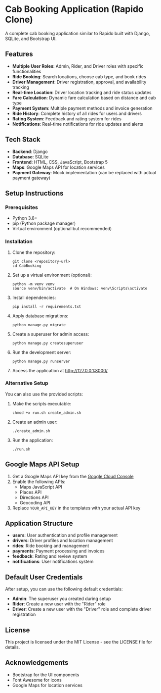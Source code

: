 # Cab Booking Application (Rapido Clone)

A complete cab booking application similar to Rapido built with Django, SQLite, and Bootstrap UI.

## Features

- **Multiple User Roles**: Admin, Rider, and Driver roles with specific functionalities
- **Ride Booking**: Search locations, choose cab type, and book rides
- **Driver Management**: Driver registration, approval, and availability tracking
- **Real-time Location**: Driver location tracking and ride status updates
- **Fare Calculation**: Dynamic fare calculation based on distance and cab type
- **Payment System**: Multiple payment methods and invoice generation
- **Ride History**: Complete history of all rides for users and drivers
- **Rating System**: Feedback and rating system for rides
- **Notifications**: Real-time notifications for ride updates and alerts

## Tech Stack

- **Backend**: Django
- **Database**: SQLite
- **Frontend**: HTML, CSS, JavaScript, Bootstrap 5
- **Maps**: Google Maps API for location services
- **Payment Gateway**: Mock implementation (can be replaced with actual payment gateway)

## Setup Instructions

### Prerequisites

- Python 3.8+
- pip (Python package manager)
- Virtual environment (optional but recommended)

### Installation

1. Clone the repository:
   ```
   git clone <repository-url>
   cd CabBooking
   ```

2. Set up a virtual environment (optional):
   ```
   python -m venv venv
   source venv/bin/activate  # On Windows: venv\Scripts\activate
   ```

3. Install dependencies:
   ```
   pip install -r requirements.txt
   ```

4. Apply database migrations:
   ```
   python manage.py migrate
   ```

5. Create a superuser for admin access:
   ```
   python manage.py createsuperuser
   ```

6. Run the development server:
   ```
   python manage.py runserver
   ```

7. Access the application at http://127.0.0.1:8000/

### Alternative Setup

You can also use the provided scripts:

1. Make the scripts executable:
   ```
   chmod +x run.sh create_admin.sh
   ```

2. Create an admin user:
   ```
   ./create_admin.sh
   ```

3. Run the application:
   ```
   ./run.sh
   ```

## Google Maps API Setup

1. Get a Google Maps API key from the [Google Cloud Console](https://console.cloud.google.com/)
2. Enable the following APIs:
   - Maps JavaScript API
   - Places API
   - Directions API
   - Geocoding API
3. Replace `YOUR_API_KEY` in the templates with your actual API key

## Application Structure

- **users**: User authentication and profile management
- **drivers**: Driver profiles and location management
- **rides**: Ride booking and management
- **payments**: Payment processing and invoices
- **feedback**: Rating and review system
- **notifications**: User notifications system

## Default User Credentials

After setup, you can use the following default credentials:

- **Admin**: The superuser you created during setup
- **Rider**: Create a new user with the "Rider" role
- **Driver**: Create a new user with the "Driver" role and complete driver registration

## License

This project is licensed under the MIT License - see the LICENSE file for details.

## Acknowledgements

- Bootstrap for the UI components
- Font Awesome for icons
- Google Maps for location services
